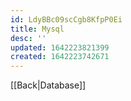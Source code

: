 ```yaml
---
id: LdyBBc09scCgb8KfpP0Ei
title: Mysql
desc: ''
updated: 1642223821399
created: 1642223742671
---
```


[[Back|Database]]
